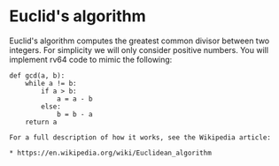 Euclid's algorithm
==================

Euclid's algorithm computes the greatest common divisor between two
integers. For simplicity we will only consider positive numbers. You
will implement rv64 code to mimic the following:

```
def gcd(a, b):
    while a != b:
        if a > b:
            a = a - b
        else:
            b = b - a
    return a

For a full description of how it works, see the Wikipedia article:

* https://en.wikipedia.org/wiki/Euclidean_algorithm
